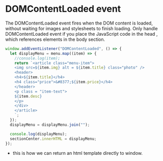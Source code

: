 # DOMContentLoaded event

The DOMContentLoaded event fires when the DOM content is loaded, without waiting for images and stylesheets to finish loading. Only handle DOMContentLoaded event if you place the JavaScript code in the head , which references elements in the body section.

```javascript
window.addEventListener("DOMContentLoaded", () => {
  let displayMenu = menu.map((item) => {
    //console.log(item);
    return `<article class="menu-item">
    <img src=${item.img} alt = ${item.title} class="photo" />
    <header>
    <h4>${item.title}</h4>
    <h4 class="price">&#8377;${item.price}</h4>
    </header>
    <p class = "item-text">
    ${item.desc}
    </p>
    </div>
    </article>
    `;
  });
  displayMenu = displayMenu.join("");

  console.log(displayMenu);
  sectionCenter.innerHTML = displayMenu;
});
```

- this is how we can return an html template directly to window.
